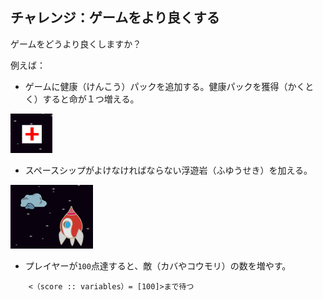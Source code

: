 ## チャレンジ：ゲームをより良くする

ゲームをどうより良くしますか？

例えば：

+ ゲームに健康（けんこう）パックを追加する。健康パックを獲得（かくとく）すると命が１つ増える。

![スクリーンショット](images/invaders-aid.png)

+ スペースシップがよけなければならない浮遊岩（ふゆうせき）を加える。

![スクリーンショット](images/invaders-rocks.png)

+ プレイヤーが`100`点達すると、敵（カバやコウモリ）の数を増やす。

```blocks3
    <（score :: variables）= [100]>まで待つ
```